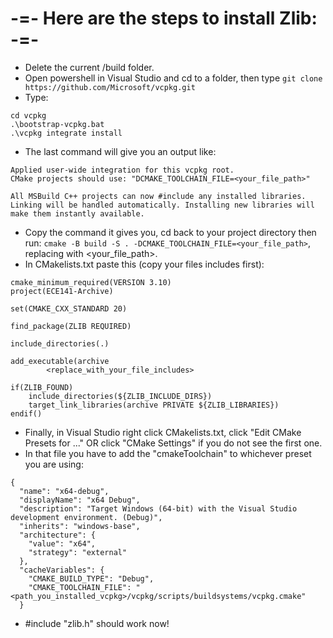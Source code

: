# -=- Here are the steps to install Zlib: -=-
- Delete the current /build folder.
- Open powershell in Visual Studio and cd to a folder, then type `git clone https://github.com/Microsoft/vcpkg.git`
- Type:
```
cd vcpkg
.\bootstrap-vcpkg.bat 
.\vcpkg integrate install
```
- The last command will give you an output like:
```
Applied user-wide integration for this vcpkg root.
CMake projects should use: "DCMAKE_TOOLCHAIN_FILE=<your_file_path>"

All MSBuild C++ projects can now #include any installed libraries. Linking will be handled automatically. Installing new libraries will make them instantly available.
```
- Copy the command it gives you, cd back to your project directory then run: `cmake -B build -S . -DCMAKE_TOOLCHAIN_FILE=<your_file_path>`, replacing with <your_file_path>.
- In CMakelists.txt paste this (copy your files includes first):
```
cmake_minimum_required(VERSION 3.10)
project(ECE141-Archive)

set(CMAKE_CXX_STANDARD 20)

find_package(ZLIB REQUIRED)

include_directories(.)

add_executable(archive
        <replace_with_your_file_includes>

if(ZLIB_FOUND)
    include_directories(${ZLIB_INCLUDE_DIRS})
    target_link_libraries(archive PRIVATE ${ZLIB_LIBRARIES})
endif()
```
- Finally, in Visual Studio right click CMakelists.txt, click "Edit CMake Presets for ..." OR click "CMake Settings" if you do not see the first one.
- In that file you have to add the "cmakeToolchain" to whichever preset you are using:
```
{
  "name": "x64-debug",
  "displayName": "x64 Debug",
  "description": "Target Windows (64-bit) with the Visual Studio development environment. (Debug)",
  "inherits": "windows-base",
  "architecture": {
    "value": "x64",
    "strategy": "external"
  },
  "cacheVariables": {
    "CMAKE_BUILD_TYPE": "Debug",
    "CMAKE_TOOLCHAIN_FILE": "<path_you_installed_vcpkg>/vcpkg/scripts/buildsystems/vcpkg.cmake"
  }
```
- #include "zlib.h" should work now!

